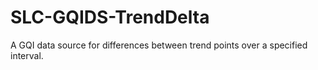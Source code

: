 # SLC-GQIDS-TrendDelta
A GQI data source for differences between trend points over a specified interval.
